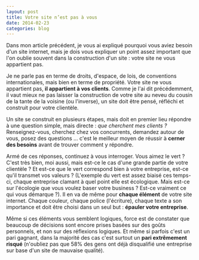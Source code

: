 ```yaml
---
layout: post
title: Votre site n’est pas à vous
date: 2014-02-23
categories: blog
---
```

Dans mon article précédent, je vous ai expliqué pourquoi vous aviez besoin d'un site internet, mais je dois vous expliquer un point assez important que l'on oublie souvent dans la construction d'un site : votre site ne vous appartient pas.

Je ne parle pas en terme de droits, d'espace, de lois, de conventions internationales, mais bien en terme de propriété. Votre site ne vous appartient pas, **il appartient à vos clients**. Comme je l'ai dit précédemment, il vaut mieux ne pas laisser la construction de votre site au neveu du cousin de la tante de la voisine (ou l'inverse), un site doit être pensé, réfléchi et construit pour votre clientèle.

Un site se construit en plusieurs étapes, mais doit en premier lieu répondre à une question simple, mais directe : *que cherchent mes clients ?* Renseignez-vous, cherchez chez vos concurrents, demandez autour de vous, posez des questions ... c'est le meilleur moyen de réussir à **cerner des besoins** avant de trouver comment y répondre.

Armé de ces réponses, continuez à vous interroger. Vous aimez le vert ? C'est très bien, moi aussi, mais est-ce le cas d'une grande partie de votre clientèle ? Et est-ce que le vert correspond bien à votre entreprise, est-ce qu'il transmet vos valeurs ? (L'exemple du vert est assez biaisé ces temps-ci, chaque entreprise clamant à quel point elle est écologique. Mais est-ce sur l'écologie que vous voulez baser votre business ? Est-ce vraiment ce qui vous démarque ?). Il en va de même pour **chaque élément** de votre site internet. Chaque couleur, chaque police (l'écriture), chaque texte a son importance et doit être choisi dans un seul but : **épauler votre entreprise**.

Même si ces éléments vous semblent logiques, force est de constater que beaucoup de décisions sont encore prises basées sur des goûts personnels, et non sur des réflexions logiques. Et même si parfois c'est un pari gagnant, dans la majorité des cas c'est surtout un **pari extrêmement risqué** (n'oubliez pas que 58% des gens ont déjà disqualifié une entreprise sur base d'un site de mauvaise qualité).
